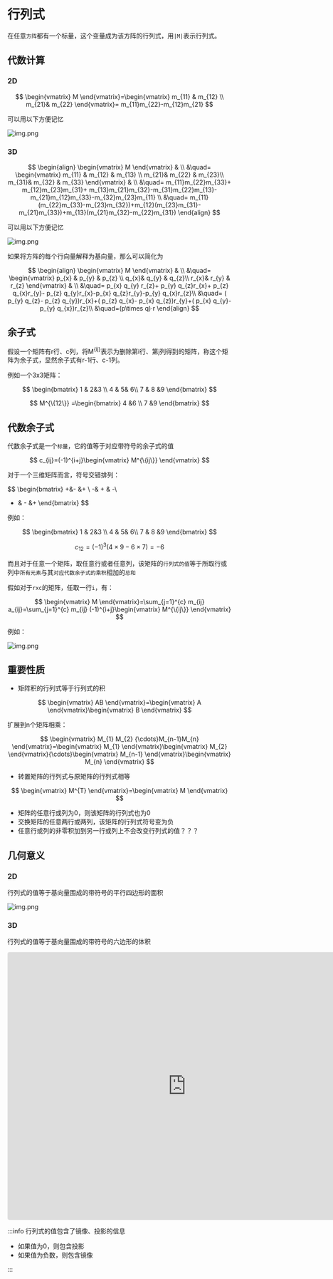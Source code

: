 # 行列式

在任意`方阵`都有一个标量，这个变量成为该方阵的行列式，用`|M|`表示行列式。

## 代数计算

### 2D

$$
\begin{vmatrix}
M
\end{vmatrix}=\begin{vmatrix}
m_{11}  & m_{12}  \\
m_{21}& m_{22}
\end{vmatrix}=  m_{11}m_{22}-m_{12}m_{21}
$$

可以用以下方便记忆

![img.png](/imgs/computes-course/determinant.png)

### 3D

$$
\begin{align}
\begin{vmatrix}
M
\end{vmatrix} & \\
&\quad= \begin{vmatrix}
m_{11}  & m_{12} & m_{13} \\
m_{21}& m_{22}  & m_{23}\\
m_{31}& m_{32}  & m_{33}
\end{vmatrix} & \\
&\quad= m_{11}m_{22}m_{33}+ m_{12}m_{23}m_{31}+ m_{13}m_{21}m_{32}-m_{31}m_{22}m_{13}-m_{21}m_{12}m_{33}-m_{32}m_{23}m_{11} \\
&\quad= m_{11}(m_{22}m_{33}-m_{23}m_{32})+m_{12}(m_{23}m_{31}-m_{21}m_{33})+m_{13}(m_{21}m_{32}-m_{22}m_{31})
\end{align}
$$

可以用以下方便记忆

![img.png](/imgs/computes-course/determinant-1.png)

如果将方阵的每个行向量解释为基向量，那么可以简化为

$$
\begin{align}
\begin{vmatrix}
M
\end{vmatrix} & \\
&\quad= \begin{vmatrix}
p_{x}  & p_{y} & p_{z} \\
q_{x}& q_{y}  & q_{z}\\
r_{x}& r_{y}  & r_{z}
\end{vmatrix} & \\
&\quad=  p_{x} q_{y} r_{z}+ p_{y} q_{z}r_{x}+ p_{z} q_{x}r_{y}- p_{z} q_{y}r_{x}-p_{x} q_{z}r_{y}-p_{y} q_{x}r_{z}\\
&\quad= ( p_{y} q_{z}- p_{z} q_{y})r_{x}+( p_{z} q_{x}- p_{x} q_{z})r_{y}+( p_{x} q_{y}- p_{y} q_{x})r_{z}\\
&\quad=(p\times q)·r
\end{align}
$$

## 余子式

假设一个矩阵有r行、c列，将M<sup>{ij}</sup>表示为删除第i行、第j列得到的矩阵，称这个矩阵为余子式，显然余子式有r-1行、c-1列。

例如一个3x3矩阵：

$$
\begin{bmatrix}
1 &  2&3 \\
4 &  5& 6\\
7  & 8 &9
\end{bmatrix}
$$

$$
M^{\{12\}} =\begin{bmatrix}
4 &6 \\
7 &9
\end{bmatrix}
$$

## 代数余子式

代数余子式是一个`标量`，它的值等于对应带符号的余子式的值

$$
c_{ij}=(-1)^{i+j}\begin{vmatrix}
M^{\{ij\}}
\end{vmatrix}
$$

对于一个三维矩阵而言，符号交错排列：

$$
\begin{bmatrix}
+&- &+ \\
-& +  & -\\
+ & -  &+
  \end{bmatrix}
$$

例如：

$$
\begin{bmatrix}
1 &  2&3 \\
4 &  5& 6\\
7  & 8 &9
\end{bmatrix}
$$

$$
c_{12}=(-1)^{3}(4\times 9-6\times 7)=-6
$$

而且对于任意一个矩阵，取任意行或者任意列，该矩阵的`行列式的值`等于所取行或列中`所有元素`与其`对应代数余子式的乘积`相加的`总和`

假如对于`rxc`的矩阵，任取一行`i`，有：

$$
\begin{vmatrix}
M
\end{vmatrix}=\sum_{j=1}^{c} m_{ij} a_{ij}=\sum_{j=1}^{c} m_{ij} (-1)^{i+j}\begin{vmatrix}
M^{\{ij\}}
\end{vmatrix}
$$

例如：

![img.png](/imgs/computes-course/determinant-2.png)

## 重要性质

- 矩阵积的行列式等于行列式的积

$$
\begin{vmatrix}
AB
\end{vmatrix}=\begin{vmatrix}
A
\end{vmatrix}\begin{vmatrix}
B
\end{vmatrix}
$$

扩展到n个矩阵相乘：

$$
\begin{vmatrix}
M_{1} M_{2} {\cdots}M_{n-1}M_{n}
\end{vmatrix}=\begin{vmatrix}
M_{1}
\end{vmatrix}\begin{vmatrix}
M_{2}
\end{vmatrix}{\cdots}\begin{vmatrix}
M_{n-1}
\end{vmatrix}\begin{vmatrix}
M_{n}
\end{vmatrix}
$$

- 转置矩阵的行列式与原矩阵的行列式相等

$$
\begin{vmatrix}
M^{T}
\end{vmatrix}=\begin{vmatrix}
M
\end{vmatrix}
$$

- 矩阵的任意行或列为0，则该矩阵的行列式也为0
- 交换矩阵的任意两行或两列，该矩阵的行列式符号变为负
- 任意行或列的非零积加到另一行或列上不会改变行列式的值？？？

## 几何意义

### 2D

行列式的值等于基向量围成的带符号的平行四边形的面积

![img.png](/imgs/computes-course/determinant-3.png)

### 3D

行列式的值等于基向量围成的带符号的六边形的体积

<iframe src="https://www.geogebra.org/3d/jrhhfvn9?embed" width="800" height="600" allowfullscreen style="border: 1px solid #e4e4e4;border-radius: 4px;" frameborder="0"></iframe>

:::info
行列式的值包含了镜像、投影的信息

- 如果值为0，则包含投影
- 如果值为负数，则包含镜像

:::
